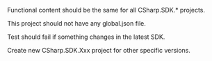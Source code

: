Functional content should be the same for all CSharp.SDK.* projects.

This project should not have any global.json file. 

Test should fail if something changes in the latest SDK.

Create new CSharp.SDK.Xxx project for other specific versions.